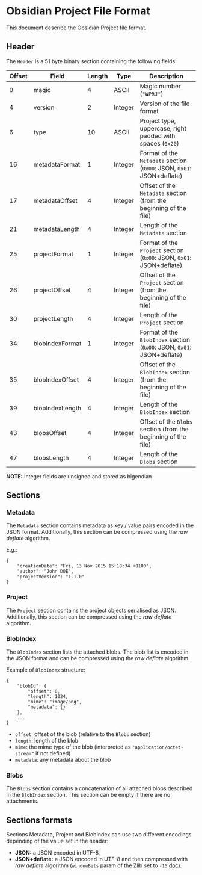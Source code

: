 # Obsidian Project File Format

This document describe the Obsidian Project file format.


## Header

The `Header` is a 51 byte binary section containing the following fields:

| Offset | Field           | Length | Type    | Description                                                            |
|--------|-----------------|--------|---------|------------------------------------------------------------------------|
|      0 | magic           |      4 | ASCII   | Magic number (`"WPRJ"`)                                                |
|      4 | version         |      2 | Integer | Version of the file format                                             |
|      6 | type            |     10 | ASCII   | Project type, uppercase, right padded with spaces (`0x20`)             |
|     16 | metadataFormat  |      1 | Integer | Format of the `Metadata` section (`0x00`: JSON, `0x01`: JSON+deflate)  |
|     17 | metadataOffset  |      4 | Integer | Offset of the `Metadata` section (from the beginning of the file)      |
|     21 | metadataLength  |      4 | Integer | Length of the `Metadata` section                                       |
|     25 | projectFormat   |      1 | Integer | Format of the `Project` section (`0x00`: JSON, `0x01`: JSON+deflate)   |
|     26 | projectOffset   |      4 | Integer | Offset of the `Project` section (from the beginning of the file)       |
|     30 | projectLength   |      4 | Integer | Length of the `Project` section                                        |
|     34 | blobIndexFormat |      1 | Integer | Format of the `BlobIndex` section (`0x00`: JSON, `0x01`: JSON+deflate) |
|     35 | blobIndexOffset |      4 | Integer | Offset of the `BlobIndex` section (from the beginning of the file)     |
|     39 | blobIndexLength |      4 | Integer | Length of the `BlobIndex` section                                      |
|     43 | blobsOffset     |      4 | Integer | Offset of the `Blobs` section (from the beginning of the file)         |
|     47 | blobsLength     |      4 | Integer | Length of the `Blobs` section                                          |

__NOTE:__ Integer fields are unsigned and stored as bigendian.


## Sections

### Metadata

The `Metadata` section contains metadata as key / value pairs encoded in the JSON format. Additionally, this section can be compressed using the *raw deflate* algorithm.

E.g.:

    {
        "creationDate": "Fri, 13 Nov 2015 15:18:34 +0100",
        "author": "John DOE",
        "projectVersion": "1.1.0"
    }


### Project

The `Project` section contains the project objects serialised as JSON. Additionally, this section can be compressed using the *raw deflate* algorithm.


### BlobIndex

The `BlobIndex` section lists the attached blobs. The blob list is encoded in the JSON format and can be compressed using the *raw deflate* algorithm.

Example of `BlobIndex` structure:

    {
        "blobId": {
            "offset": 0,
            "length": 1024,
            "mime": "image/png",
            "metadata": {}
        },
        ...
    }

* `offset`: offset of the blob (relative to the `Blobs` section)
* `length`: length of the blob
* `mime`: the mime type of the blob (interpreted as `"application/octet-stream"` if not defined)
* `metadata`: any metadata about the blob


### Blobs

The `Blobs` section contains a concatenation of all attached blobs described in the `BlobIndex` section. This section can be empty if there are no attachments.


## Sections formats

Sections Metadata, Project and BlobIndex can use two different encodings depending of the value set in the header:

* **JSON:** a JSON encoded in UTF-8,
* **JSON+deflate:** a JSON encoded in UTF-8 and then compressed with *raw deflate* algorithm (`windowBits` param of the Zlib set to `-15` [doc](https://www.zlib.net/manual.html#Advanced)).
